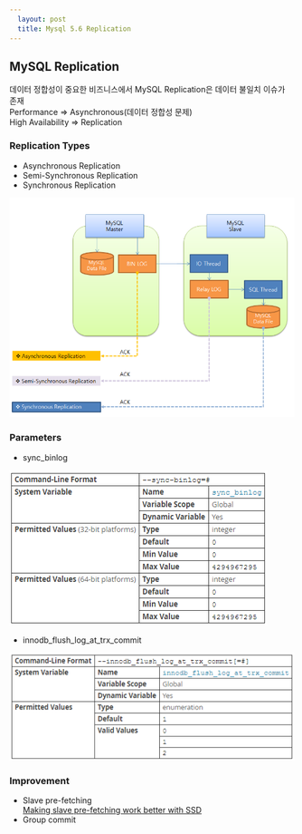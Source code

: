 ```yaml
---
  layout: post
  title: Mysql 5.6 Replication
---
```




## MySQL Replication
데이터 정합성이 중요한 비즈니스에서 MySQL Replication은 데이터 불일치 이슈가 존재  
Performance => Asynchronous(데이터 정합성 문제)  
High Availability => Replication  

### Replication Types

* Asynchronous Replication
* Semi-Synchronous Replication
* Synchronous Replication

![Replication Types](/images/ReplicationTypes.PNG)

### Parameters
* sync_binlog  

![sync_binlog](/images/sync_binlog.png)

* innodb_flush_log_at_trx_commit

![innodb_flush_log_at_trx_commit](/images/innodb_flush_log_at_trx_commit.png)

### Improvement
* Slave pre-fetching  
[Making slave pre-fetching work better with SSD](http://yoshinorimatsunobu.blogspot.kr/2011/10/making-slave-pre-fetching-work-better.html)
* Group commit

